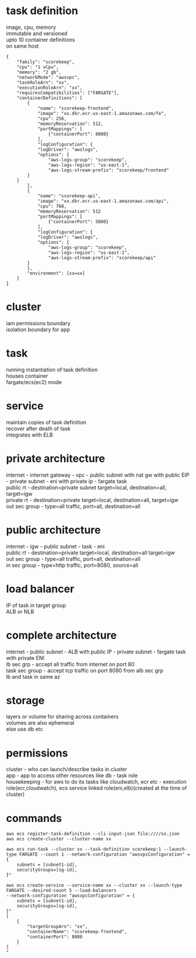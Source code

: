 # task definition  
image, cpu, memory  
immutable and versioned  
upto 10 container definitions  
on same host  
```  
{  
    "family": "scorekeep",  
    "cpu": "1 vCpu",  
    "memory": "2 gb",  
    "networkMode": "awsvpc",  
    "taskRoleArn": "xx",  
    "executionRoleArn": "xx",  
    "requiresCompatibilities": ["FARGATE"],  
    "containerDefinitions": [  
        {  
            "name": "scorekeep-frontend",  
            "image": "xx.dkr.ecr.us-east-1.amazonaws.com/fe",  
            "cpu": 256,  
            "memoryReservation": 512,  
            "portMappings": [  
                {"containerPort": 8080}  
            ],  
            "logConfiguration": {  
            "logDriver": "awslogs",  
            "options": {  
                "aws-logs-group": "scorekeep",  
                "aws-logs-region": "us-east-1",  
                "aws-logs-stream-prefix": "scorekeep/frontend"  
        }  
    }  
        },  
        {  
            "name": "scorekeep-api",  
            "image": "xx.dkr.ecr.us-east-1.amazonaws.com/api",  
            "cpu": 768,  
            "memoryReservation": 512  
            "portMappings": [  
                {"containerPort": 5000}  
            ],  
            "logConfiguration": {  
            "logDriver": "awslogs",  
            "options": {  
                "aws-logs-group": "scorekeep",  
                "aws-logs-region": "us-east-1",  
                "aws-logs-stream-prefix": "scorekeep/api"  
        }  
        },  
        "environment": [xx=xx]  
    ]  
}  
```  
  
# cluster  
iam permissions boundary  
isolation boundary for app  
  
# task  
running instantiation of task definition  
houses container  
fargate/ecs(ec2) mode  
  
# service  
maintain copies of task definition  
recover after death of task  
integrates with ELB  
  
# private architecture  
internet - internet gateway - vpc - public subnet with nat gw with public EIP - private subnet - eni with private ip - fargate task  
public rt - destination=private subnet target=local, destination=all, target=igw  
private rt - destination=private target=local, destination=all, target=igw  
out sec group - type=all traffic, port=all, destination=all  
  
# public architecture
internet - igw - public subnet - task - eni  
public rt - destination=private target=local, destination=all target=igw  
out sec group - type=all traffic, port=all, destination=all  
in sec group - type=http traffic, port=8080, source=all  
  
# load balancer  
IP of task in target group  
ALB or NLB  
  
# complete architecture  
internet - public subnet - ALB with public IP - private subnet - fargate task with private ENI  
lb sec grp - accept all traffic from internet on port 80  
task sec group - accept tcp traffic on port 8080 from alb sec grp  
lb and task in same az  
  
# storage  
layers or volume for sharing across containers  
volumes are also ephemeral  
else use db etc  
  
# permissions  
cluster - who can launch/describe tasks in cluster  
app - app to access other resources like db - task role  
housekeeping - for aws to do its tasks like cloudwatch, ecr etc - execution role(ecr,cloudwatch), ecs service linked role(eni,elb)(created at the time of cluster)  
  
# commands  
```
aws ecs register-task-definition --cli-input-json file:////xx.json  
aws ecs create-cluster --cluster-name xx  
  
aws ecs run-task --cluster xx --task-definition scorekeep:1 --launch-type FARGATE --count 1 --network-configuration "awsvpcConfiguration" = {  
    subnets = [subnet1-id],  
    securityGroups=[sg-id],  
}"   
  
aws ecs create-service --service-name xx --cluster xx --launch-type FARGATE --desired-count 5 --load-balancers  
--network-configuration "awsvpcConfiguration" = {  
    subnets = [subnet1-id],  
    securityGroups=[sg-id],  
}"  
[  
    {  
        "targetGroupArn": "xx",  
        "containerName": "scorekeep-frontend",  
        "containerPort": 8080  
    }  
]  
"  
```